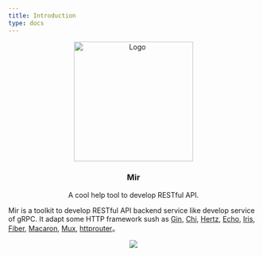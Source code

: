```yaml
---
title: Introduction
type: docs
---
```


<div align="center">
  <a href="https://github.com/alimy/mir">
    <img src="https://alimy.me/mir/images/mir-logo.png" alt="Logo" width="240" height="240">
  </a>

  <h3 align="center">Mir</h3>

  <p align="center">
    A cool help tool to develop RESTful API.
  </p>
</div>

Mir is a toolkit to develop RESTful API backend service like develop service of gRPC. It adapt some HTTP framework sush as [Gin](https://github.com/gin-gonic/gin), [Chi](https://github.com/go-chi/chi), [Hertz](https://github.com/cloudwego/hertz), [Echo](https://github.com/labstack/echo), [Iris](https://github.com/kataras/iris), [Fiber](https://github.com/gofiber/fiber), [Macaron](https://github.com/go-macaron/macaron), [Mux](https://github.com/gorilla/mux), [httprouter](https://github.com/julienschmidt/httprouter)。  

<div align="center">
  <a href="https://github.com/alimy/mir">
    <img src="https://alimy.me/mir/images/mir-arc.png">
  </a>
</div>
 